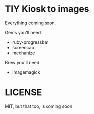 # TIY Kiosk to images

Everything coming soon.

Gems you'll need

* ruby-progressbar
* screencap
* mechanize

Brew you'll need

* imagemagick

LICENSE
======

MIT, but that too, is coming soon
